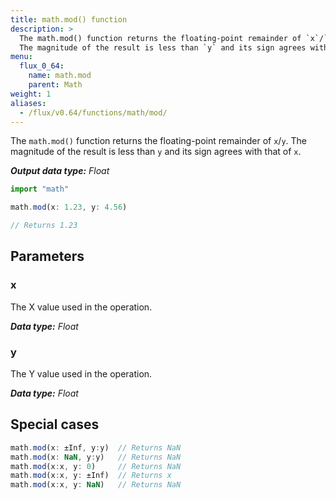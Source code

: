 ```yaml
---
title: math.mod() function
description: >
  The math.mod() function returns the floating-point remainder of `x`/`y`.
  The magnitude of the result is less than `y` and its sign agrees with that of `x`.
menu:
  flux_0_64:
    name: math.mod
    parent: Math
weight: 1
aliases:
  - /flux/v0.64/functions/math/mod/
---
```


The `math.mod()` function returns the floating-point remainder of `x`/`y`.
The magnitude of the result is less than `y` and its sign agrees with that of `x`.

_**Output data type:** Float_

```js
import "math"

math.mod(x: 1.23, y: 4.56)

// Returns 1.23
```

## Parameters

### x
The X value used in the operation.

_**Data type:** Float_

### y
The Y value used in the operation.

_**Data type:** Float_

## Special cases
```js
math.mod(x: ±Inf, y:y)  // Returns NaN
math.mod(x: NaN, y:y)   // Returns NaN
math.mod(x:x, y: 0)     // Returns NaN
math.mod(x:x, y: ±Inf)  // Returns x
math.mod(x:x, y: NaN)   // Returns NaN
```
